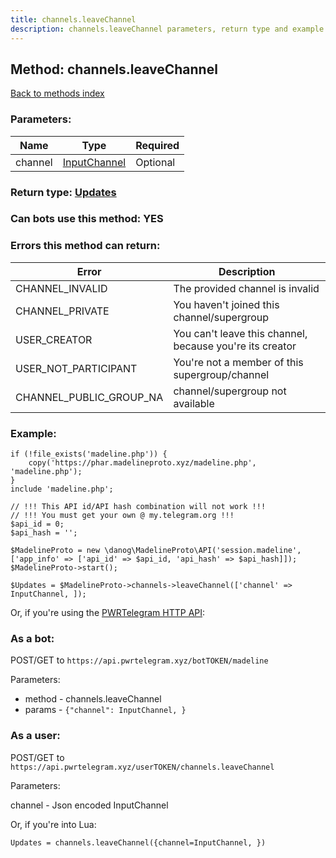 ```yaml
---
title: channels.leaveChannel
description: channels.leaveChannel parameters, return type and example
---
```

## Method: channels.leaveChannel  
[Back to methods index](index.md)


### Parameters:

| Name     |    Type       | Required |
|----------|---------------|----------|
|channel|[InputChannel](../types/InputChannel.md) | Optional|


### Return type: [Updates](../types/Updates.md)

### Can bots use this method: **YES**


### Errors this method can return:

| Error    | Description   |
|----------|---------------|
|CHANNEL_INVALID|The provided channel is invalid|
|CHANNEL_PRIVATE|You haven't joined this channel/supergroup|
|USER_CREATOR|You can't leave this channel, because you're its creator|
|USER_NOT_PARTICIPANT|You're not a member of this supergroup/channel|
|CHANNEL_PUBLIC_GROUP_NA|channel/supergroup not available|


### Example:


```
if (!file_exists('madeline.php')) {
    copy('https://phar.madelineproto.xyz/madeline.php', 'madeline.php');
}
include 'madeline.php';

// !!! This API id/API hash combination will not work !!!
// !!! You must get your own @ my.telegram.org !!!
$api_id = 0;
$api_hash = '';

$MadelineProto = new \danog\MadelineProto\API('session.madeline', ['app_info' => ['api_id' => $api_id, 'api_hash' => $api_hash]]);
$MadelineProto->start();

$Updates = $MadelineProto->channels->leaveChannel(['channel' => InputChannel, ]);
```

Or, if you're using the [PWRTelegram HTTP API](https://pwrtelegram.xyz):

### As a bot:

POST/GET to `https://api.pwrtelegram.xyz/botTOKEN/madeline`

Parameters:

* method - channels.leaveChannel
* params - `{"channel": InputChannel, }`



### As a user:

POST/GET to `https://api.pwrtelegram.xyz/userTOKEN/channels.leaveChannel`

Parameters:

channel - Json encoded InputChannel




Or, if you're into Lua:

```
Updates = channels.leaveChannel({channel=InputChannel, })
```

